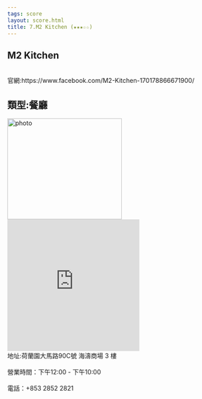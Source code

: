 ```yaml
---
tags: score
layout: score.html
title: 7.M2 Kitchen (★★★☆☆)
---
```



<h2>M2 Kitchen</h2>
<br>官網:https://www.facebook.com/M2-Kitchen-170178866671900/</br>
<h2>類型:餐廳</h2>

<img src="https://user-images.githubusercontent.com/70761288/104555182-62e26300-5678-11eb-9fcf-8c38358a8ffa.jpg" alt="photo" width="260" height="230">
<iframe src="https://www.google.com/maps/embed?pb=!1m18!1m12!1m3!1d1986.3183300255916!2d113.54887971860545!3d22.20126655121079!2m3!1f0!2f0!3f0!3m2!1i1024!2i768!4f13.1!3m3!1m2!1s0x34017adfd08af729%3A0x622112efcf60063f!2sM2%20Kitchen!5e0!3m2!1szh-TW!2s!4v1612315801765!5m2!1szh-TW!2s" width="300" height="300" frameborder="0" style="border:0;" allowfullscreen="" aria-hidden="false" tabindex="0"></iframe>
<br>地址:荷蘭園大馬路90C號 海濤商場 3 樓</br>
<br>營業時間：下午12:00 - 下午10:00 </br>
<br>電話：+853 2852 2821</br>


